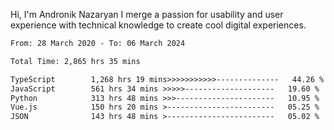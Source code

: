 Hi, I'm Andronik Nazaryan
I merge a passion for usability and user experience with technical knowledge to create cool digital experiences.


<!--START_SECTION:waka-->

```txt
From: 28 March 2020 - To: 06 March 2024

Total Time: 2,865 hrs 35 mins

TypeScript        1,268 hrs 19 mins>>>>>>>>>>>--------------   44.26 %
JavaScript        561 hrs 34 mins >>>>>--------------------   19.60 %
Python            313 hrs 48 mins >>>----------------------   10.95 %
Vue.js            150 hrs 20 mins >------------------------   05.25 %
JSON              143 hrs 48 mins >------------------------   05.02 %
```

<!--END_SECTION:waka-->
